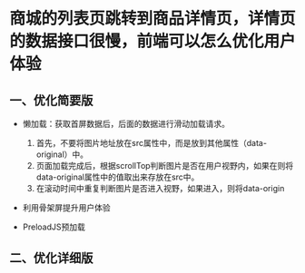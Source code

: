 # 商城的列表页跳转到商品详情页，详情页的数据接口很慢，前端可以怎么优化用户体验
  
## 一、优化简要版
+ 懒加载：获取首屏数据后，后面的数据进行滑动加载请求。  
  1. 首先，不要将图片地址放在src属性中，而是放到其他属性（data-original）中。
  2. 页面加载完成后，根据scrollTop判断图片是否在用户视野内，如果在则将data-original属性中的值取出来存放在src中。  
  3. 在滚动时间中重复判断图片是否进入视野，如果进入，则将data-origin

+ 利用骨架屏提升用户体验
+ PreloadJS预加载
  
## 二、优化详细版